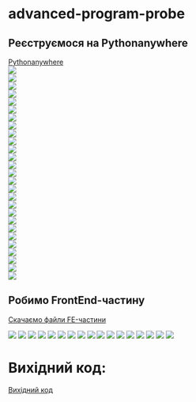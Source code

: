 # advanced-program-probe
## Реєструємося на Pythonanywhere
[Pythonanywhere](https://www.pythonanywhere.com/)  
<img src = "img/advp_01.jpg">  
<img src = "img/advp_02.jpg">  
<img src = "img/advp_03.jpg">  
<img src = "img/advp_04.jpg">  
<img src = "img/advp_05.jpg">  
<img src = "img/advp_06.jpg">  
<img src = "img/advp_07.jpg">  
<img src = "img/add_04.jpg">  
<img src = "img/add_05.jpg">  
<img src = "img/advp_08.jpg">  
<img src = "img/advp_09.jpg">  
<img src = "img/advp_10.jpg">  
<img src = "img/advp_11.jpg">  
<img src = "img/advp_12.jpg">  
<img src = "img/advp_13.jpg">  
<img src = "img/advp_14.jpg">  
<img src = "img/advp_15.jpg">  
<img src = "img/advp_16.jpg">  
<img src = "img/advp_17.jpg">  
<img src = "img/advp_18.jpg">  
<img src = "img/advp_19.jpg">  
<img src = "img/advp_20.jpg">  
<img src = "img/advp_21.jpg">  
<img src = "img/advp_22.jpg">  
<img src = "img/advp_23.jpg">  
<img src = "img/advp_24.jpg">  
<img src = "img/advp_25.jpg">  

## Робимо FrontEnd-частину
[Скачаємо файли FE-частини](https://github.com/mikh-maksi/ap-probe-fe)  

<img src = "img/advp_26_0.jpg">  
<img src = "img/advp_26.jpg">  
<img src = "img/advp_27.jpg">  
<img src = "img/advp_28.jpg">  
<img src = "img/advp_29.jpg">  
<img src = "img/advp_30.jpg">  
<img src = "img/advp_31.jpg">  
<img src = "img/advp_32.jpg">  
<img src = "img/advp_33.jpg">  
<img src = "img/advp_34.jpg">  
<img src = "img/advp_35.jpg">  
<img src = "img/advp_36.jpg">  
<img src = "img/advp_37.jpg">  
<img src = "img/advp_38.jpg">  
<img src = "img/advp_39.jpg">  
<img src = "img/advp_40.jpg">  
<img src = "img/advp_41.jpg">  

# Вихідний код:
[Вихідний код](https://github.com/mikh-maksi/advanced-program-probe/tree/main/code)